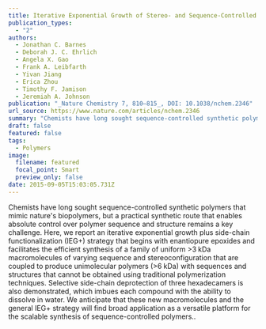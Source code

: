 ```yaml
---
title: Iterative Exponential Growth of Stereo- and Sequence-Controlled Polymers
publication_types:
  - "2"
authors:
  - Jonathan C. Barnes
  - Deborah J. C. Ehrlich
  - Angela X. Gao
  - Frank A. Leibfarth
  - Yivan Jiang
  - Erica Zhou
  - Timothy F. Jamison
  - Jeremiah A. Johnson
publication: "_Nature Chemistry 7, 810–815_, DOI: 10.1038/nchem.2346"
url_source: https://www.nature.com/articles/nchem.2346
summary: "Chemists have long sought sequence-controlled synthetic polymers that mimic nature's biopolymers, but a practical synthetic route that enables absolute control over polymer sequence and structure remains a key challenge. Here, we report an iterative exponential growth plus side-chain functionalization (IEG+) strategy that begins with enantiopure epoxides and facilitates the efficient synthesis of a family of uniform >3 kDa macromolecules of varying sequence and stereoconfiguration that are coupled to produce unimolecular polymers (>6 kDa) with sequences and structures that cannot be obtained using traditional polymerization techniques. Selective side-chain deprotection of three hexadecamers is also demonstrated, which imbues each compound with the ability to dissolve in water. We anticipate that these new macromolecules and the general IEG+ strategy will find broad application as a versatile platform for the scalable synthesis of sequence-controlled polymers."
draft: false
featured: false
tags:
  - Polymers
image:
  filename: featured
  focal_point: Smart
  preview_only: false
date: 2015-09-05T15:03:05.731Z
---
```

  Chemists have long sought sequence-controlled synthetic polymers that mimic nature's biopolymers, but a practical synthetic route that enables absolute control over polymer sequence and structure remains a key challenge. Here, we report an iterative exponential growth plus side-chain functionalization (IEG+) strategy that begins with enantiopure epoxides and facilitates the efficient synthesis of a family of uniform >3 kDa macromolecules of varying sequence and stereoconfiguration that are coupled to produce unimolecular polymers (>6 kDa) with sequences and structures that cannot be obtained using traditional polymerization techniques. Selective side-chain deprotection of three hexadecamers is also demonstrated, which imbues each compound with the ability to dissolve in water. We anticipate that these new macromolecules and the general IEG+ strategy will find broad application as a versatile platform for the scalable synthesis of sequence-controlled polymers..
